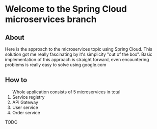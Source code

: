 # Welcome to the Spring Cloud microservices branch
## About
Here is the approach to the microservices topic using Spring Cloud. This solution got me really fascinating by it's simplicity "out of the box". Basic implementation of this approach is straight forward, even encountering problems is really easy to solve using google.com

## How to
<ol>Whole application consists of 5 microservices in total
  <li>Service registry</li>
  <li>API Gateway</li>
  <li>User service</li>
  <li>Order service</li>
  </ol>
  TODO
